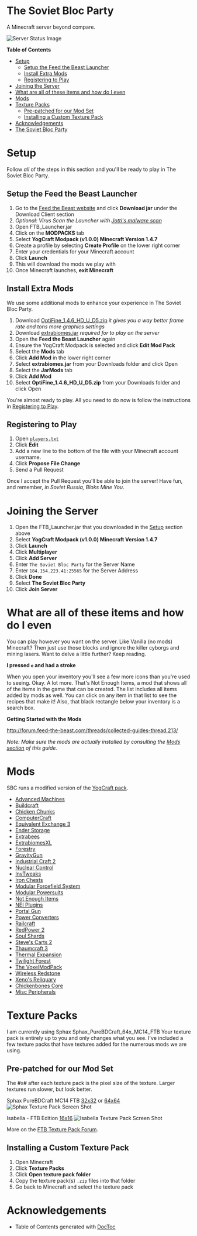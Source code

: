 The Soviet Bloc Party
=========================

A Minecraft server beyond compare.

![Server Status Image](https://i.embed.ly/1/image?key=90b9636090af4f24bb054cc6d4ae6590&url=http://mc.beastnode.com/index.php?r=status/25359.png?)

**Table of Contents**

- [Setup](#setup)
	- [Setup the Feed the Beast Launcher](#setup-the-feed-the-beast-launcher)
	- [Install Extra Mods](#install-extra-mods)
	- [Registering to Play](#registering-to-play)
- [Joining the Server](#joining-the-server)
- [What are all of these items and how do I even](#what-are-all-of-these-items-and-how-do-i-even)
- [Mods](#mods)
- [Texture Packs](#texture-packs)
	- [Pre-patched for our Mod Set](#pre-patched-for-our-mod-set)
	- [Installing a Custom Texture Pack](#installing-a-custom-texture-pack)
- [Acknowledgements](#acknowledgements)
- [The Soviet Bloc Party](#the-soviet-bloc-party)

# Setup

Follow _all_ of the steps in this section and you'll be ready to play in The
Soviet Bloc Party.

## Setup the Feed the Beast Launcher

1. Go to the [Feed the Beast
website](http://feed-the-beast.com/#download_wrapper) and click **Download
jar** under the Download Client section
1. _Optional: Virus Scan the Launcher with [Jotti's malware
scan](http://virusscan.jotti.org/en)_
1. Open FTB_Launcher.jar
1. Click on the **MODPACKS** tab
1. Select **YogCraft Modpack (v1.0.0) Minecraft Version 1.4.7**
1. Create a profile by selecting **Create Profile** on the lower right corner
1. Enter your credentials for your Minecraft account
1. Click **Launch**
1. This will download the mods we play with
1. Once Minecraft launches, **exit Minecraft**

## Install Extra Mods

We use some additional mods to enhance your experience in The Soviet Bloc
Party.

1. Download
[OptiFine_1.4.6_HD_U_D5.zip](https://github.com/mutewinter/the_soviet_bloc_party/raw/master/mods/OptiFine_1.4.6_HD_U_D5.zip)
_it gives you a way better frame rate and tons more graphics settings_
1. Download
[extrabiomes.jar](https://github.com/mutewinter/the_soviet_bloc_party/raw/master/mods/extrabiomes.jar)
_required for to play on the server_
1. Open the **Feed the Beast Launcher** again
1. Ensure the YogCraft Modpack is selected and click **Edit Mod Pack**
1. Select the **Mods** tab
1. Click **Add Mod** in the lower right corner
1. Select **extrabiomes.jar** from your Downloads folder and click Open
1. Select the **JarMods** tab
1. Click **Add Mod**
1. Select **OptiFine_1.4.6_HD_U_D5.zip** from your Downloads folder and click
Open

You're almost ready to play. All you need to do now is follow the instructions
in [Registering to Play](#registering-to-play).

## Registering to Play

1. Open [`players.txt`](https://github.com/mutewinter/the_soviet_bloc_party/blob/master/players.txt)
1. Click **Edit**
1. Add a new line to the bottom of the file with your Minecraft account
username.
1. Click **Propose File Change**
1. Send a Pull Request

Once I accept the Pull Request you'll be able to join the server! Have fun, and
remember, _in Soviet Russia, Bloks Mine You_.

# Joining the Server

1. Open the FTB_Launcher.jar that you downloaded in the [Setup](#Setup) section
above
1. Select **YogCraft Modpack (v1.0.0) Minecraft Version 1.4.7**
1. Click **Launch**
1. Click **Multiplayer**
1. Click **Add Server**
1. Enter `The Soviet Bloc Party` for the Server Name
1. Enter `184.154.223.41:25565` for the Server Address
1. Click **Done**
1. Select **The Soviet Bloc Party**
1. Click **Join Server**

# What are all of these items and how do I even

You can play however you want on the server. Like Vanilla (no mods) Minecraft?
Then just use those blocks and ignore the killer cyborgs and mining lasers.
Want to delve a little further? Keep reading.

**I pressed `e` and had a stroke**

When you open your inventory you'll see a few more icons than you're used to
seeing. Okay. A lot more. That's Not Enough Items, a mod that shows all of the
items in the game that can be created. The list includes all items added by
mods as well. You can click on any item in that list to see the recipes that
make it!  Also, that black rectangle below your inventory is a search box.

**Getting Started with the Mods**

http://forum.feed-the-beast.com/threads/collected-guides-thread.213/

_Note: Make sure the mods are actually installed by consulting the [Mods
section](#mods) of this guide._

# Mods

SBC runs a modified version of the [YogCraft
pack](http://feed-the-beast.wikia.com/wiki/Category:YogCraft_Modpack).

* [Advanced Machines](http://feed-the-beast.wikia.com/wiki/Advanced_Machines)
* [Buildcraft](http://feed-the-beast.wikia.com/wiki/Buildcraft_3)
* [Chicken Chunks](http://feed-the-beast.wikia.com/wiki/ChickenChunks)
* [ComputerCraft](http://feed-the-beast.wikia.com/wiki/ComputerCraft)
* [Equivalent Exchange 3](http://www.minecraftforum.net/topic/1540010-equivalent-exchange-3-pre1f/)
* [Ender Storage](http://feed-the-beast.wikia.com/wiki/Ender_Storage)
* [Extrabees](http://feed-the-beast.wikia.com/wiki/Extra_Bees)
* [ExtrabiomesXL](http://feed-the-beast.wikia.com/wiki/ExtrabiomesXL)
* [Forestry](http://feed-the-beast.wikia.com/wiki/Forestry)
* [GravityGun](http://feed-the-beast.wikia.com/wiki/Gravity_Gun)
* [Industrial Craft 2](http://feed-the-beast.wikia.com/wiki/IndustrialCraft_2)
* [Nuclear Control](http://forum.industrial-craft.net/index.php?page=Thread&threadID=5915)
* [InvTweaks](http://www.minecraftforum.net/topic/323444-147-inventory-tweaks-150-jan-17/)
* [Iron Chests](http://feed-the-beast.wikia.com/wiki/Iron_Chests)
* [Modular Forcefield System](http://feed-the-beast.wikia.com/wiki/MFFS)
* [Modular Powersuits](http://feed-the-beast.wikia.com/wiki/Modular_Powersuit)
* [Not Enough Items](http://feed-the-beast.wikia.com/wiki/Not_Enough_Items)
* [NEI Plugins](http://feed-the-beast.wikia.com/wiki/NEI_Plugins)
* [Portal Gun](http://feed-the-beast.wikia.com/wiki/Portal_Gun)
* [Power Converters](http://www.minecraftforum.net/topic/1629898-147-powercrystals-mods-mfr-23-powerconverters-netherores-and-more/)
* [Railcraft](http://feed-the-beast.wikia.com/wiki/Railcraft)
* [RedPower 2](http://feed-the-beast.wikia.com/wiki/RedPower_2)
* [Soul Shards](http://feed-the-beast.wikia.com/wiki/Soul_Shards)
* [Steve's Carts 2](http://feed-the-beast.wikia.com/wiki/Steve%27s_Carts_2)
* [Thaumcraft 3](http://feed-the-beast.wikia.com/wiki/Thaumcraft_3)
* [Thermal Expansion](http://feed-the-beast.wikia.com/wiki/Thermal_Expansion)
* [Twilight Forest](http://feed-the-beast.wikia.com/wiki/Twilight_Forest)
* [The VoxelModPack](http://www.voxelwiki.com/minecraft/The_VoxelModPack)
* [Wireless Redstone](http://feed-the-beast.wikia.com/wiki/Wireless_Redstone_CBE)
* [Xeno's Reliquary](http://www.minecraftforum.net/topic/1596973-147-xenos-reliquary-v105d/)
* [Chickenbones Core](http://feed-the-beast.wikia.com/wiki/Chickenbones_Core)
* [Misc Peripherals](http://feed-the-beast.wikia.com/wiki/MiscPeripherals)

# Texture Packs

I am currently using Sphax Sphax_PureBDCraft_64x_MC14_FTB Your texture pack is
entirely up to you and only changes what you see. I've included a few texture
packs that have textures added for the numerous mods we are using.

## Pre-patched for our Mod Set

The #x# after each texture pack is the pixel size of the texture. Larger
textures run slower, but look better.

Sphax PureBDCraft MC14 FTB [32x32][s32] or [64x64][s64]
![Sphax Texture Pack Screen Shot](http://i.imgur.com/hgvYGZK.png)

Isabella - FTB Edition [16x16][i16]
![Isabella Texture Pack Screen Shot](http://i.imgur.com/Dg3yyRa.jpg)

More on the [FTB Texture Pack
Forum](http://forum.feed-the-beast.com/forums/texture-packs.46/).

[s32]: https://www.dropbox.com/s/gfq4dutoum7joeh/Sphax_PureBDCraft_32x_MC14_FTB.zip
[s64]: https://www.dropbox.com/s/plre4u12xqc3llw/Sphax_PureBDCraft_64x_MC14_FTB.zip
[i16]: https://www.dropbox.com/s/3w8cu6uw1cp92q2/Isabella_-_FTB_Edition.zip

## Installing a Custom Texture Pack

1. Open Minecraft
1. Click **Texture Packs**
1. Click **Open texture pack folder**
1. Copy the texture pack(s) `.zip` files into that folder
1. Go back to Minecraft and select the texture pack

# Acknowledgements

* Table of Contents generated with [DocToc](http://doctoc.herokuapp.com/)
